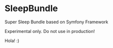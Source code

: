 # SleepBundle
Super Sleep Bundle based on Symfony Framework

Experimental only. Do not use in production!

Hola! :)
